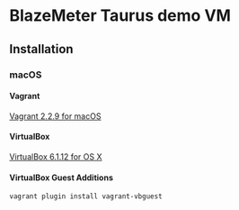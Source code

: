 # BlazeMeter Taurus demo VM

## Installation

### macOS

#### Vagrant

[Vagrant 2.2.9 for macOS](https://releases.hashicorp.com/vagrant/2.2.9/vagrant_2.2.9_x86_64.dmg)

#### VirtualBox

[VirtualBox 6.1.12 for OS X](https://download.virtualbox.org/virtualbox/6.1.12/VirtualBox-6.1.12-139181-OSX.dmg)

#### VirtualBox Guest Additions

```bash
vagrant plugin install vagrant-vbguest
```
